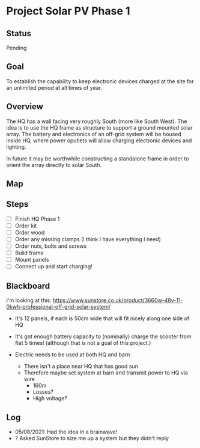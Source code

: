 # Project Solar PV Phase 1

## Status

Pending

## Goal

To establish the capability to keep electronic devices charged at the site for an unlimited period at all times of year.

## Overview

The HQ has a wall facing very roughly South (more like South West). The idea is to use the HQ frame as structure to support a ground mounted solar array. The battery and electronics of an off-grid system will be housed inside HQ, where power oputlets will allow charging electronic devices and lighting.

In future it may be worthwhile constructing a standalone frame in order to orient the array directly to solar South.

## Map

## Steps

- [ ] Finish HQ Phase 1
- [ ] Order kit
- [ ] Order wood
- [ ] Order any missing clamps (I think I have everything I need)
- [ ] Order nuts, bolts and screws
- [ ] Build frame
- [ ] Mount panels
- [ ] Connect up and start charging!

## Blackboard

I'm looking at this: https://www.sunstore.co.uk/product/3660w-48v-11-0kwh-professional-off-grid-solar-system/
- It's 12 panels, if each is 50cm wide that will fit nicely along one side of HQ
- It's got enough battery capacity to (nominally) charge the scooter from flat 5 times! (although that is not a goal of this project.)

- Electric needs to be used at both HQ and barn
    - There isn't a place near HQ that has good sun
    - Therefore maybe set system at barn and transmit power to HQ via wire
        - 160m
        - Losses?
        - High voltage?


## Log

- 05/08/2021: Had the idea in a brainwave!
- ? Asked SunStore to size me up a system but they didn't reply